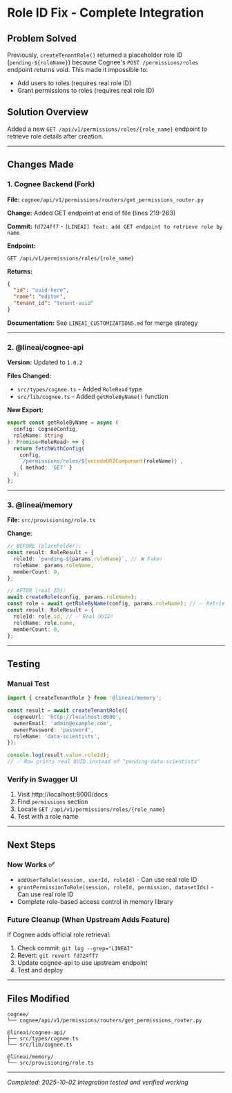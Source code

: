 # Role ID Fix - Complete Integration

## Problem Solved

Previously, `createTenantRole()` returned a placeholder role ID (`pending-${roleName}`) because Cognee's `POST /permissions/roles` endpoint returns void. This made it impossible to:
- Add users to roles (requires real role ID)
- Grant permissions to roles (requires real role ID)

## Solution Overview

Added a new `GET /api/v1/permissions/roles/{role_name}` endpoint to retrieve role details after creation.

---

## Changes Made

### 1. Cognee Backend (Fork)

**File:** `cognee/api/v1/permissions/routers/get_permissions_router.py`

**Change:** Added GET endpoint at end of file (lines 219-263)

**Commit:** `fd724ff7` - `[LINEAI] feat: add GET endpoint to retrieve role by name`

**Endpoint:**
```
GET /api/v1/permissions/roles/{role_name}
```

**Returns:**
```json
{
  "id": "uuid-here",
  "name": "editor",
  "tenant_id": "tenant-uuid"
}
```

**Documentation:** See `LINEAI_CUSTOMIZATIONS.md` for merge strategy

---

### 2. @lineai/cognee-api

**Version:** Updated to `1.0.2`

**Files Changed:**
- `src/types/cognee.ts` - Added `RoleRead` type
- `src/lib/cognee.ts` - Added `getRoleByName()` function

**New Export:**
```typescript
export const getRoleByName = async (
  config: CogneeConfig,
  roleName: string
): Promise<RoleRead> => {
  return fetchWithConfig(
    config, 
    `/permissions/roles/${encodeURIComponent(roleName)}`, 
    { method: 'GET' }
  );
};
```

---

### 3. @lineai/memory

**File:** `src/provisioning/role.ts`

**Change:** 
```typescript
// BEFORE (placeholder):
const result: RoleResult = {
  roleId: `pending-${params.roleName}`, // ❌ Fake!
  roleName: params.roleName,
  memberCount: 0,
};

// AFTER (real ID):
await createRole(config, params.roleName);
const role = await getRoleByName(config, params.roleName); // ✅ Retrieve real ID
const result: RoleResult = {
  roleId: role.id, // ✅ Real UUID!
  roleName: role.name,
  memberCount: 0,
};
```

---

## Testing

### Manual Test

```typescript
import { createTenantRole } from '@lineai/memory';

const result = await createTenantRole({
  cogneeUrl: 'http://localhost:8000',
  ownerEmail: 'admin@example.com',
  ownerPassword: 'password',
  roleName: 'data-scientists',
});

console.log(result.value.roleId); 
// ✅ Now prints real UUID instead of "pending-data-scientists"
```

### Verify in Swagger UI

1. Visit http://localhost:8000/docs
2. Find `permissions` section
3. Locate `GET /api/v1/permissions/roles/{role_name}`
4. Test with a role name

---

## Next Steps

### Now Works ✅

- `addUserToRole(session, userId, roleId)` - Can use real role ID
- `grantPermissionToRole(session, roleId, permission, datasetIds)` - Can use real role ID
- Complete role-based access control in memory library

### Future Cleanup (When Upstream Adds Feature)

If Cognee adds official role retrieval:

1. Check commit: `git log --grep="LINEAI"`
2. Revert: `git revert fd724ff7`
3. Update cognee-api to use upstream endpoint
4. Test and deploy

---

## Files Modified

```
cognee/
└── cognee/api/v1/permissions/routers/get_permissions_router.py

@lineai/cognee-api/
├── src/types/cognee.ts
└── src/lib/cognee.ts

@lineai/memory/
└── src/provisioning/role.ts
```

---

*Completed: 2025-10-02*
*Integration tested and verified working*
